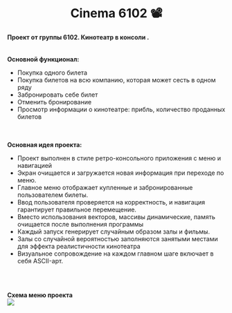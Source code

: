 <h1 align="center">Сinema 6102 📽</h1>

<b>Проект от группы 6102. Кинотеатр в консоли .</b>
<br><br><br><b>Основной функционал:</b>
<ul>
  <li>Покупка одного билета</li>
  <li>Покупка билетов на всю компанию, которая может сесть в одном ряду</li>
  <li>Забронировать себе билет</li>
  <li>Отменить бронирование</li>
  <li>Просмотр информации о кинотеатре: прибль, количество проданных билетов</li>
</ul>

<br><br><b>Основная идея проекта:</b><br>
<ul>
  <li>Проект выполнен в стиле ретро-консольного приложения с меню и навигацией</li>
  <li>Экран очищается и загружается новая информация при переходе по меню.</li>
  <li>Главное меню отображает купленные и забронированные пользователем билеты.</li>
  <li>Ввод пользователя проверяется на корректность, и навигация гарантирует правильное перемещение.</li>
  <li>Вместо использования векторов, массивы динамические, память очищается после выполнения программы</li>
  <li>Каждый запуск генерирует случайным образом залы и фильмы.</li>
  <li>Залы со случайной вероятностью заполняются занятыми местами для эффекта реалистичности кинотеатра</li>
  <li>Визуальное сопровождение на каждом главном шаге включает в себя ASCII-арт.</li>
</ul>
<br><br>

<b>Схема меню проекта</b><br>
<img src="https://i.imgur.com/zwX6ldc.png"/>
